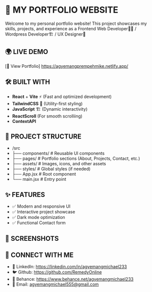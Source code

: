 # 🚀 MY PORTFOLIO WEBSITE

Welcome to my personal portfolio website! This project showcases my skills, projects, and experience as a Frontend Web Developer👨‍💻 / Wordpress Developer🏗️ / UX Designer🎨

## 🌍 LIVE DEMO
[🔗 View Portfolio] https://agyemangprempehmike.netlify.app/

## 🛠️ BUILT WITH
- **React** + **Vite** ⚡ (Fast and optimized development)
- **TailwindCSS** 🎨 (Utility-first styling)
- **JavaScript** 🏗️ (Dynamic interactivity)
- **ReactScroll** (For smooth scrolliing)
- **ContextAPI**

## 📂 PROJECT STRUCTURE

- /src
- ├── components/ # Reusable UI components
- ├── pages/ # Portfolio sections (About, Projects, Contact, etc.)
- ├── assets/ # Images, icons, and other assets
- ├── styles/ # Global styles (if needed)
- ├── App.jsx # Root component
- └── main.jsx # Entry point

## ✨ FEATURES

- ✅ Modern and responsive UI
- ✅ Interactive project showcase
- ✅ Dark mode optimization
- ✅ Functional Contact form


## 📸 SCREENSHOTS

## 🤝 CONNECT WITH ME

- 🔗 LinkedIn: https://linkedin.com/in/agyemangmichael233
- 🐦 Github: https://github.com/RemedyOnline
- 🎨 Behance: https://www.behance.net/agyemangmichael233
- 📧 Email: agyemangmichael555@gmail.com

